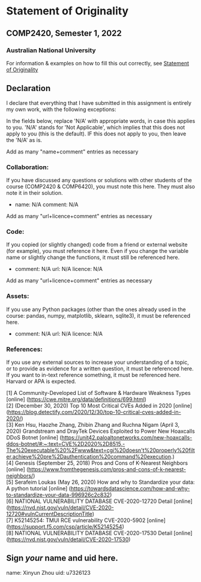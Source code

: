 # Statement of Originality
## COMP2420, Semester 1, 2022
### Australian National University

For information & examples on how to fill this out correctly, see [Statement of Originality](https://cs.anu.edu.au/courses/comp2420/resources/faq/#statement-of-originality)

## Declaration
  I declare that everything that I have submitted in this assignment is entirely my own work, with the following exceptions:

In the fields below, replace 'N/A' with appropriate words, in case this applies
to you.  'N/A' stands for 'Not Applicable', which implies that this does not
apply to you (this is the default).  IF this does not apply to you, then leave the 'N/A' as is.

Add as many "name+comment" entries as necessary

### Collaboration:
If you have discussed any questions or solutions with other students of the course (COMP2420 & COMP6420), you must note this here. They must also note it in their solution.

  - name: N/A
    comment:
      N/A


Add as many "url+licence+comment" entries as necessary

### Code:
If you copied (or slightly changed) code from a friend or external website (for example), you must reference it here. Even if you change the variable name or slightly change the functions, it must still be referenced here.


  - comment: N/A
    url: N/A
    licence: N/A


Add as many "url+licence+comment" entries as necessary

### Assets:
If you use any Python packages (other than the ones already used in the course: pandas, numpy, matplotlib, sklearn, sqlite3), it must be referenced here. 


  - comment: N/A
    url: N/A
    licence: N/A


### References:
If you use any external sources to increase your understanding of a topic, or to provide as evidence for a written question, it must be referenced here. If you want to in-text reference something, it must be referenced here. Harvard or APA is expected.

[1] A Community-Developed List of Software & Hardware Weakness Types [online] (https://cwe.mitre.org/data/definitions/699.html)  
[2] (December 30, 2020) Top 10 Most Critical CVEs Added in 2020 [online]  (https://blog.detectify.com/2020/12/30/top-10-critical-cves-added-in-2020/)  
[3] Ken Hsu, Haozhe Zhang, Zhibin Zhang and Ruchna Nigam (April 3, 2020) Grandstream and DrayTek Devices Exploited to Power New Hoaxcalls DDoS Botnet [online] (https://unit42.paloaltonetworks.com/new-hoaxcalls-ddos-botnet/#:~:text=CVE%2D2020%2D8515,-The%20executable%20%2Fwww&text=cgi%20doesn't%20properly%20filter,achieve%20pre%2Dauthentication%20command%20execution.)  
[4] Genesis (September 25, 2018) Pros and Cons of K-Nearest Neighbors [online] (https://www.fromthegenesis.com/pros-and-cons-of-k-nearest-neighbors/)  
[5] Serafeim Loukas (May 26, 2020) How and why to Standardize your data: A python tutorial [online] (https://towardsdatascience.com/how-and-why-to-standardize-your-data-996926c2c832)  
[6] NATIONAL VULNERABILITY DATABASE CVE-2020-12720 Detail [online] (https://nvd.nist.gov/vuln/detail/CVE-2020-12720#vulnCurrentDescriptionTitle)  
[7] K52145254: TMUI RCE vulnerability CVE-2020-5902 [online] (https://support.f5.com/csp/article/K52145254)  
[8] NATIONAL VULNERABILITY DATABASE CVE-2020-17530 Detail [online] (https://nvd.nist.gov/vuln/detail/CVE-2020-17530)   

## Sign *your* name and uid here.

name:  Xinyun Zhou
uid: u7326123
